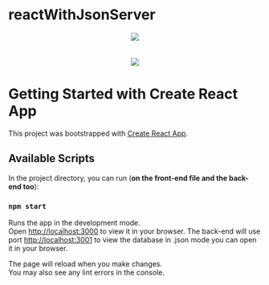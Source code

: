# reactWithJsonServer

<div align="center">
    <img src="https://user-images.githubusercontent.com/64506852/200190557-4d2ff1ce-870f-413b-ad9f-e78d4ce5a9d1.png"/>
</div>
<br><br>
<div align="center">
    <img src="https://user-images.githubusercontent.com/64506852/199761388-7238d766-3560-4d99-a37a-53d9f5ad7e6d.png"/>
</div>

# Getting Started with Create React App

This project was bootstrapped with [Create React App](https://github.com/facebook/create-react-app).

## Available Scripts

In the project directory, you can run (<b>on the front-end file and the back-end too</b>):

### `npm start`

Runs the app in the development mode.\
Open [http://localhost:3000](http://localhost:3000) to view it in your browser.
The back-end will use port [http://localhost:3001](http://localhost:3001) to view the database in .json mode you can open it in your browser.

The page will reload when you make changes.\
You may also see any lint errors in the console.
